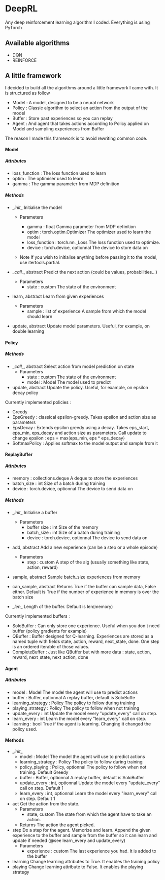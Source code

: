 # DeepRL
Any deep reinforcement learning algorithm I coded. Everything is using PyTorch


## Available algorithms
- DQN
- REINFORCE


## A little framework
I decided to build all the algorithms around a little framework I came with. It is structured as follow

- Model : A model, designed to be a neural network
- Policy : Classic algorithm to select an action from the output of the model
- Buffer : Store past experiences so you can replay
- Agent : And agent that takes actions according to Policy applied on Model and sampling experiences from Buffer

The reason I made this framework is to avoid rewriting common code.

#### Model
##### Attributes
- loss_function : The loss function used to learn
- optim : The optimiser used to learn
- gamma : The gamma parameter from MDP definition

##### Methods
- \__init__
  Initialise the model
  - Parameters
    - gamma : float
      Gamma parameter from MDP definition
    - optim : torch.optim.Optimizer
      The optimizer used to learn the model
    - loss_function : torch.nn.\_Loss
      The loss function used to optimize.
    - device : torch.device, optionnal
      The device to store data on

  - Note
    If you wish to initialise anything before passing it to the model, use itertools.partial.

- \__call__, abstract
  Predict the next action (could be values, probabilities...)
  - Parameters
    - state : custom
      The state of the environment

- learn, abstract
  Learn from given experiences
  - Parameters
    - sample : list of experience
      A sample from which the model should learn

- update, abstract
  Update model parameters. Useful, for example, on double learning

#### Policy
##### Methods
- \__call__, abstract
  Select action from model prediction on state
  - Parameters
    - state : custom
      The state of the environment
    - model : Model
      The model used to predict
- update, abstract
  Update the policy. Useful, for example, on epsilon decay policy


Currently implemented policies :
* Greedy
* EpsGreedy : classical epsilon-greedy. Takes epsilon and action size as parameters
* EpsDecay : Extends epsilon greedy using a decay. Takes eps_start, eps_min, eps_decay and action size as parameters. Call update to change epsilon : eps = max(eps_min, eps * eps_decay)
* SoftmaxPolicy : Applies softmax to the model output and sample from it

#### ReplayBuffer
##### Attributes
- memory : collections.deque
  A deque to store the experiences
- batch_size : int
  Size of a batch during training
- device : torch.device, optionnal
  The device to send data on

##### Methods
- \__init__
  Initialise a buffer
  - Parameters
    - buffer size : int
      Size of the memory
    - batch_size : int
      Size of a batch during training
    - device : torch.device, optionnal
      The device to send data on

- add, abstract
  Add a new experience (can be a step or a whole episode)
  - Parameters
    - step : custom
      A step of the alg (usually something like state, action, reward)
- sample, abstract
  Sample batch_size experiences from memory
- can_sample, abstract
  Returns True if the buffer can sample data, False either.
  Default is True if the number of experience in memory is over the batch size
- \__len__
  Length of the buffer. Default is len(memory)


Currently implemented buffers :
- SoloBuffer : Can only store one experience. Useful when you don't need buffer (policy gradients for example)
- QBuffer : Buffer designed for Q-learning. Experiences are stored as a named tuple with fields state, action, reward, next_state, done. One step is an ordered iterable of those values.
- CompleteBuffer : Just like QBuffer but with more data : state, action, reward, next_state, next_action, done

#### Agent
##### Attributes
- model : Model
  The model the agent will use to predict actions
- buffer : Buffer, optionnal
  A replay buffer, default is SoloBuffe
- learning_strategy : Policy
  The policy to follow during training
- playing_strategy : Policy
  The policy to follow when not training
- update_every : int
  Update the model every "update_every" call on step.
- learn_every : int
  Learn the model every "learn_every" call on step.
- learning : bool
  True if the agent is learning. Changing it changed the policy used.

#### Methods
- \__init__
  - model : Model
    The model the agent will use to predict actions
  - learning_strategy : Policy
    The policy to follow during training
  - policy_playing : Policy, optionnal
    The policy to follow when not training. Default Greedy
  - buffer : Buffer, optionnal
    A replay buffer, default is SoloBuffer
  - update_every : int, optionnal
    Update the model every "update_every" call on step. Default 1
  - learn_every : int, optionnal
    Learn the model every "learn_every" call on step. Default 1
- act
  Get the action from the state.
  - Parameters
    - state, custom
      The state from which the agent have to take an action.
  - Returns
    The action the agent picked.
- step
  Do a step for the agent. Memorize and learn.
  Append the given experience to the buffer and sample from the buffer so it can learn and update if needed (@see learn_every and update_every)
  - Parameters
    - experience : custom
      The last experience you had. It is added to the buffer
- learning
  Change learning attributes to True. It enables the training policy
- playing
  Change learning attribute to False. It enables the playing strategy
